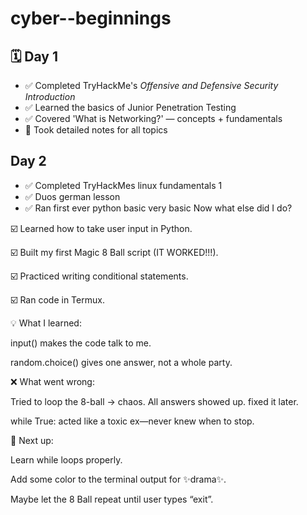 # cyber--beginnings

## 🗓️ Day 1  
- ✅ Completed TryHackMe's *Offensive and Defensive Security Introduction*  
- ✅ Learned the basics of Junior Penetration Testing  
- ✅ Covered 'What is Networking?' — concepts + fundamentals  
- 📝 Took detailed notes for all topics

## Day 2 
- ✅ Completed TryHackMes linux fundamentals 1
- ✅ Duos german lesson
- ✅ Ran first ever python basic very basic 
 Now what else did I do?


☑️ Learned how to take user input in Python.

☑️ Built my first Magic 8 Ball script (IT WORKED!!!).

☑️ Practiced writing conditional statements.

☑️ Ran code in Termux.


💡 What I learned:

input() makes the code talk to me.

random.choice() gives one answer, not a whole party.




❌ What went wrong:

Tried to loop the 8-ball → chaos. All answers showed up. fixed it later.

while True: acted like a toxic ex—never knew when to stop.


🧠 Next up:

Learn while loops properly.

Add some color to the terminal output for ✨drama✨.

Maybe let the 8 Ball repeat until user types “exit”.